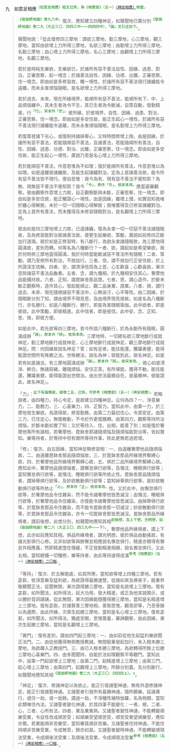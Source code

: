 九　如意足相應<sup><font color="green">〈如意足相應〉經文已佚，與《相應部》（五一）[〈神足相應〉](https://github.com/gwsice/buddhism/blob/master/%E6%97%A9%E6%9C%9F/%E5%8D%97%E4%BC%A0%E7%9B%B8%E5%BA%94%E9%83%A8/05%E5%A4%A7%E7%AF%87/51%20%E7%A5%9E%E8%B6%B3%E7%9B%B8%E5%BA%941.md)相當。</font></sup>

> <sup><font color="green">《瑜伽師地論》卷九八中。</font></sup>復次、應知建立四種神足，如聲聞地已廣分別<sup><font color="green">《瑜伽師地論》卷二九（大正三〇．四四三中——四四四中），「論」文引述加下。</font></sup>。
>
> 聲聞地說：「從此復修四三摩地：謂欲三摩地，勤三摩地，心三摩地，觀三摩地。當知由欲增上力所得三摩地，名欲三摩地；由勤增上力所得三摩地，名勤三摩地；由心增上力所得三摩地，名心三摩地；由觀增上力所得三摩地，名觀三摩地。
>
> 若於是時純生樂欲，生樂欲已，於諸所有惡不善法自性、因緣、過患、對治，正審思察，起一境念；於諸善法自性、因緣、功德、出離，正審思察，住一境念。即由如是多修習故，觸一境性，於諸所有惡不善法現行諸纏能令遠離，而未永害煩惱隨眠，是名欲增上力所得三摩地。
>
> 若於過去、未來、現在所緣境界，能順所有惡不善法，能順所有下、中、上品煩惱纏中，其未生者為令不生，其已生者為令斷滅，自策自勵，發勤精進。行<sup><font color="green">「行」，宋本作「於」。</font></sup>彼所緣，於彼境界，自性、因緣、過患、對治，正審思察，住一境念。即由如是多安住故，能正生起心一境性，於諸所有惡不善法現行諸纏能令遠離，而未永害煩惱隨眠，是名勤增上力所得三摩地。
>
> 若復策發諸下劣心，或復制持諸掉舉心，又時時間修增上捨。由是因緣，於諸所有惡不善法，若能隨順惡不善法，及諸善法，若能隨順所有善法，自性、因緣、過患、功德、對治、出離，正審思察，住一境念。即由如是多安住故，能正生起心一境性，廣說乃至是名心增上力所得三摩地。
>
> 若於能順惡不善法，作意思惟為不如理；復於能順所有善法，作意思惟以為如理。如是遠離彼諸纏故，及能生起諸纏對治，定為上首諸善法故，能令所有惡不善法皆不現行。便自思惟：我今為有、現有惡不善法不覺知耶？為無、現無惡不善法不覺知耶？我今<sup><font color="green">「今」，原作「令」，依宋本改。</font></sup>應當遍審觀察。彼由觀察作意增上力故，自正觀察斷與未斷，正審思察，住一境念。即由如是多安住故，能正觸證心一境性。由是因緣，離增上慢，如實自知我唯於纏心得解脫，未於一切一切隨眠心得解脫；我唯獲得及已修習諸纏對治，定為上首所有善法，而未獲得及未修習隨眠對治，是名觀增上力所得三摩地。
>
> 彼由如是四三摩地增上力故，已遠諸纏，復為永害一切一切惡不善法諸隨眠故，及為修習能對治彼諸善法故，便更生起樂欲、策勵，廣說如前修四正斷加行道理。彼於如是正修習時，有八斷行，為欲永害諸隨眠故，為三摩地得圓滿故，差別而轉。何等名為八種斷行？一者、欲，謂起如是希望樂欲，我於何時修三摩地當得圓滿，我於何時當能斷滅惡不善法所有隨眠！二者、策勵，謂乃至修所有對治，不捨加行。三者、信，謂不捨加行正安住故，於上所證深生信解。四者、安，謂清淨信而為上首，心生歡喜；心歡喜故，漸次息除諸惡不善法品麁重。五者、念，謂九種相，於九種相安住其心，奢摩他品能攝持故。六者、正知，謂毘鉢舍那品慧。七者、思，謂心造作，於斷未斷正觀察時，造作其心，發起能順止、觀二品身業、語業。八者、捨，謂行過去、未來、現在隨順諸惡不善法中，心無染汙，心平等性。由二因緣，於隨眠斷分別了知，謂由境界不現見思，及由境界現見捨故。如是名為八種斷行，亦名勝行。如是八種斷行、勝行，即是為害隨眠瑜伽。此中欲者，即是彼欲。此中策勵，即彼精進。此中信者，即是彼信。此中安、念、正知、思、捨，即彼方便。
>
> 如是此中，若先欲等四三摩地，若今所說八種斷行，於為永斷所有隨眠，圓滿成辦<sup><font color="green">「辦」，原本作「辨」，依宋本改。</font></sup>三摩地時，一切總名欲三摩地斷行成就神足，勤三摩地斷行成就神足，心三摩地斷行成就神足，觀三摩地斷行成就神足。問：何因緣故說名神足？答：如有足者，能往能還，騰躍勇健，能得能證世間所有殊勝之法。世殊勝法，說名為神；彼能到此，故名神足。如是若有如是諸法，有三摩地圓滿成辦<sup><font color="green">「辦」，原本作「辨」，依宋本改。</font></sup>，彼心如是清淨、鮮白，無諸瑕穢，離隨煩惱，安住正真，有所堪能，獲得不動，能往能還，騰躍勇健，能得能證出世間法。由出世法最勝自在，是最勝神，彼能證此，故名神足」。
>
> 「力」：<sup><font color="green">此下有論無經，經卷二五，已佚。可參考《相應部》（五一）〈神足相應〉。</font></sup>若略說者，由四種力，持心令定，是故建立四種神足。云何為四？一、淨意樂力，二、勤務力，三、心喜樂力，四、正智力。當知此中，由第一力，於三摩地發生樂欲。為證得故，修習勤務，由第二力最初住心，令其安定。由第三力，已住定心，無復散動，不令於外更復飄轉。由第四力，觀察等持所治煩惱，於斷未斷如實了知；又於等持入、住、出相，能善了別；如是復於奢摩他等所有諸相，若奢摩他、毘鉢舍那諸隨煩惱及隨煩惱能對治等，皆如實知。樂等持者，於等持中但有爾所等持作事，除此更無若過若增。
>
> 「修」：復次、由五因緣，當知神足略修習相：一、由遠離奢摩他品隨煩惱故，二、由遠離毘鉢舍那品隨煩惱故，三、於毘鉢舍那品所緣境界繫縛心故，四、於奢摩他品所緣境界繫縛心故，五、俱於二品所緣境界繫縛心故。應知此中，奢摩他品隨煩惱者，謂懈怠俱行欲等，及惛沈、睡眠俱行欲等；當知懈怠俱行欲等，是惛沈、睡眠俱行欲等所依止性。毘鉢舍那品隨煩惱者，謂掉舉俱行欲等，及妙欲散動俱行欲等；當知掉舉俱行欲等，是妙欲散動俱行欲等所依止<sup><font color="green">「止」，原本作「正」，依宋本改。</font></sup>性。又於此中，由懈怠俱行欲等，於奢摩他品令住雜染，然不能令諸奢摩他皆悉滅沒；由惛沈、睡眠俱行欲等，於奢摩他品令住雜染，亦復能令諸奢摩他皆悉滅沒。由掉舉俱行欲等，於毘鉢舍那品令住雜染，而不能令毘鉢舍那一切滅沒；妙欲散動俱行欲等，於毘鉢舍那品令住雜染，亦令一切毘鉢舍那皆悉滅沒。毘鉢舍那品所緣境者，謂前後想，此想分別，如聲聞地應知其相<sup><font color="green">前後想，及上下想，光明想，如《瑜伽師地論》卷二八（大正三〇．四三九中——下）。</font></sup>。奢摩他品所緣境者，謂上下想，此亦如前應知其相。俱品所緣境者，謂光明想，彼於俱品由動搖故，有諸光影俱行心修。又非如欲等與餘懈怠相應說名懈怠俱行，精進亦爾得有懈怠共相應義，然即精進墮在慢緩，不正發勤精進相續，說名懈怠俱行。又此五相，當知總攝一切種修，樂等持者，由此等持速得成滿<sup><font color="green">參考《相應部》（五一）[〈神足相應〉二〇經](https://github.com/gwsice/buddhism/blob/master/%E6%97%A9%E6%9C%9F/%E5%8D%97%E4%BC%A0%E7%9B%B8%E5%BA%94%E9%83%A8/05%E5%A4%A7%E7%AF%87/51%20%E7%A5%9E%E8%B6%B3%E7%9B%B8%E5%BA%942.md#51_20)。</font></sup>。
>
> 「等持」：復次、於五解脫處，如其所應，當知欲等增上四種三摩地。若有苾芻，依淨意樂及猛利欲，為欲證得最勝通慧，從諸如來及佛弟子，殷重恭敬聽聞正法，從聞無間，漸次證得勝三摩地，當知是名欲增上三摩地。復有苾芻，如所聞法，如所得法，起大功用，發大精進，或正為他宣說開示，或以勝妙音詞讀誦，從此無間，漸次因緣能隨獲得勝三摩地，當知是名精進增上三摩地。復有苾芻，於諸賢善三摩地相，善取思惟，觀青瘀等，乃至骨鎖以為邊際，由此所緣，次第生起勝三摩地，當知是名心增上三摩地。復有苾芻，如所聞法，如所得法，獨處空閑，思惟籌量，審諦觀察，由此因緣，漸次生起勝三摩地，當知是名觀增上三摩地。
>
> 「異門」：復有差別，謂由四門起三摩地：一、由如前從他生起猛利樂欲聞正法門。二、由從他獲得無倒教授教誡，無間殷重發起加行，未入根本勝三摩地，為欲趣入正教授門。三、由已入根本勝三摩地，為欲轉得所餘上位勝三摩地心喜樂門。四、由多聞聞持，自能於法如理觀察平等觀門。當知此中，由第一門起欲增上三摩地；由第二門，起精進增上三摩地；由第三門，起心增上三摩地；由第四門，起觀增上三摩地。所餘分別義，及分別斷行，如聲聞地應知其相<sup><font color="green">《瑜伽師地論》卷二九（大正三〇．四四四上）。v</font></sup>。
>
> 「神足」：復次、修諸神足以為依止，能正引發諸聖神通，無有外道修諸神足，能正引發諸聖神通。又諸聖者引發所有最勝神通，隨所願樂，延諸壽行，或住一劫，或一劫餘。謂過一劫，不淨種性補特伽羅，名為物類，當知此類唯住內法。又諸聖者變化神通，於其四事不能變化：一者、根，二者、心，三者、心所有法，四者、業及業異熟。又諸聖者變性神通，不能轉變順樂受業，令自性改成順苦受；如順樂受望順苦受，順苦受業望順樂受，應知亦爾。若業能順非苦樂受，當知畢竟順非苦樂。又諸聖者住持神通，不能住持順非苦樂受業，令成無受，餘亦如是。又諸聖者變時神通，不能轉變順現法受業，令成順後法受業；及順後法受業，令成順現法受業<sup><font color="green">參考《相應部》（五一）[〈神足相應〉一〇經](https://github.com/gwsice/buddhism/blob/master/%E6%97%A9%E6%9C%9F/%E5%8D%97%E4%BC%A0%E7%9B%B8%E5%BA%94%E9%83%A8/05%E5%A4%A7%E7%AF%87/51%20%E7%A5%9E%E8%B6%B3%E7%9B%B8%E5%BA%941.md#51_10)。</font></sup>。